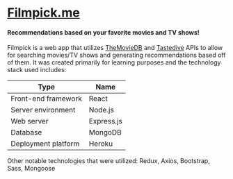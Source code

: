 # [Filmpick.me](http://www.filmpick.me)
#### Recommendations based on your favorite movies and TV shows!

Filmpick is a web app that utilizes [TheMovieDB](https://www.themoviedb.org/) and [Tastedive](https://tastedive.com/) APIs to allow for searching movies/TV shows and generating recommendations based off of them. It was created primarily for learning purposes and the technology stack used includes:

| Type | Name |
|---|---|
| Front-end framework | React |
| Server environment | Node.js |
| Web server | Express.js |
| Database | MongoDB
| Deployment platform | Heroku

Other notable technologies that were utilized: Redux, Axios, Bootstrap, Sass, Mongoose
